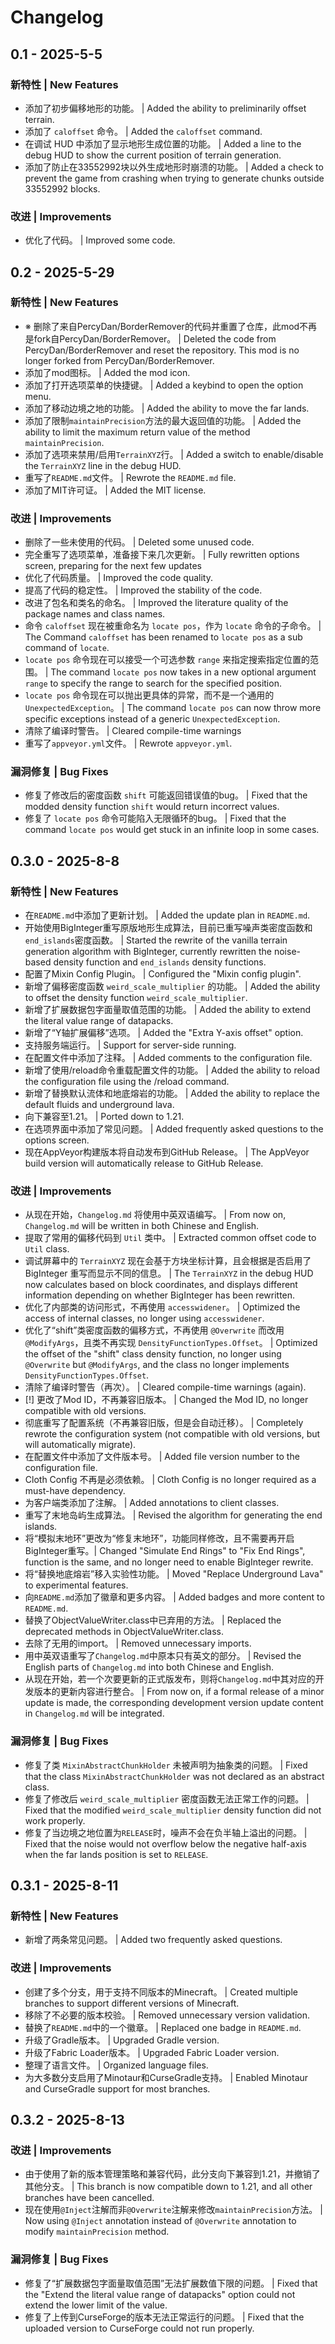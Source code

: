 # Changelog

## 0.1 - 2025-5-5

### 新特性 | New Features

- 添加了初步偏移地形的功能。 | Added the ability to preliminarily offset terrain.  
- 添加了 `caloffset` 命令。 | Added the `caloffset` command.  
- 在调试 HUD 中添加了显示地形生成位置的功能。 | Added a line to the debug HUD to show the current position of terrain generation.
- 添加了防止在33552992块以外生成地形时崩溃的功能。 | Added a check to prevent the game from crashing when trying to generate chunks outside 33552992 blocks.  

### 改进 | Improvements

- 优化了代码。 | Improved some code.

## 0.2 - 2025-5-29

### 新特性 | New Features

- ※ 删除了来自PercyDan/BorderRemover的代码并重置了仓库，此mod不再是fork自PercyDan/BorderRemover。 | Deleted the code from PercyDan/BorderRemover and reset the repository. This mod is no longer forked from PercyDan/BorderRemover.
- 添加了mod图标。 | Added the mod icon.
- 添加了打开选项菜单的快捷键。 | Added a keybind to open the option menu.
- 添加了移动边境之地的功能。 | Added the ability to move the far lands.
- 添加了限制`maintainPrecision`方法的最大返回值的功能。 | Added the ability to limit the maximum return value of the method `maintainPrecision`.
- 添加了选项来禁用/启用`TerrainXYZ`行。 | Added a switch to enable/disable the `TerrainXYZ` line in the debug HUD.
- 重写了`README.md`文件。 | Rewrote the `README.md` file.
- 添加了MIT许可证。 | Added the MIT license.

### 改进 | Improvements

- 删除了一些未使用的代码。 | Deleted some unused code.
- 完全重写了选项菜单，准备接下来几次更新。 | Fully rewritten options screen, preparing for the next few updates
- 优化了代码质量。 | Improved the code quality.
- 提高了代码的稳定性。 | Improved the stability of the code.
- 改进了包名和类名的命名。 | Improved the literature quality of the package names and class names.
- 命令 `caloffset` 现在被重命名为 `locate pos`，作为 `locate` 命令的子命令。 | The Command `caloffset` has been renamed to `locate pos` as a sub command of `locate`.
- `locate pos` 命令现在可以接受一个可选参数 `range` 来指定搜索指定位置的范围。 | The command `locate pos` now takes in a new optional argument `range` to specify the range to search for the specified position.
- `locate pos` 命令现在可以抛出更具体的异常，而不是一个通用的 `UnexpectedException`。 | The command `locate pos` can now throw more specific exceptions instead of a generic `UnexpectedException`.
- 清除了编译时警告。 | Cleared compile-time warnings
- 重写了`appveyor.yml`文件。 | Rewrote `appveyor.yml`.

### 漏洞修复 | Bug Fixes

- 修复了修改后的密度函数 `shift` 可能返回错误值的bug。 | Fixed that the modded density function `shift` would return incorrect values.
- 修复了 `locate pos` 命令可能陷入无限循环的bug。 | Fixed that the command `locate pos` would get stuck in an infinite loop in some cases.

## 0.3.0 - 2025-8-8

### 新特性 | New Features

- 在`README.md`中添加了更新计划。 | Added the update plan in `README.md`.
- 开始使用BigInteger重写原版地形生成算法，目前已重写噪声类密度函数和`end_islands`密度函数。 | Started the rewrite of the vanilla terrain generation algorithm with BigInteger, currently rewritten the noise-based density function and `end_islands` density functions.
- 配置了Mixin Config Plugin。 | Configured the "Mixin config plugin".
- 新增了偏移密度函数 `weird_scale_multiplier` 的功能。 | Added the ability to offset the density function `weird_scale_multiplier`.
- 新增了扩展数据包字面量取值范围的功能。 | Added the ability to extend the literal value range of datapacks.
- 新增了“Y轴扩展偏移”选项。 | Added the "Extra Y-axis offset" option.
- 支持服务端运行。 | Support for server-side running.
- 在配置文件中添加了注释。 | Added comments to the configuration file.
- 新增了使用/reload命令重载配置文件的功能。 | Added the ability to reload the configuration file using the /reload command.
- 新增了替换默认流体和地底熔岩的功能。 | Added the ability to replace the default fluids and underground lava.
- 向下兼容至1.21。 | Ported down to 1.21.
- 在选项界面中添加了常见问题。 | Added frequently asked questions to the options screen.
- 现在AppVeyor构建版本将自动发布到GitHub Release。 | The AppVeyor build version will automatically release to GitHub Release.

### 改进 | Improvements

- 从现在开始，`Changelog.md` 将使用中英双语编写。 | From now on, `Changelog.md` will be written in both Chinese and English.
- 提取了常用的偏移代码到 `Util` 类中。 | Extracted common offset code to `Util` class.
- 调试屏幕中的 `TerrainXYZ` 现在会基于方块坐标计算，且会根据是否启用了 BigInteger 重写而显示不同的信息。 | The `TerrainXYZ` in the debug HUD now calculates based on block coordinates, and displays different information depending on whether BigInteger has been rewritten.
- 优化了内部类的访问形式，不再使用 `accesswidener`。 | Optimized the access of internal classes, no longer using `accesswidener`.
- 优化了“shift”类密度函数的偏移方式，不再使用 `@Overwrite` 而改用 `@ModifyArgs`，且类不再实现 `DensityFunctionTypes.Offset`。 | Optimized the offset of the "shift" class density function, no longer using `@Overwrite` but `@ModifyArgs`, and the class no longer implements `DensityFunctionTypes.Offset`.
- 清除了编译时警告（再次）。 | Cleared compile-time warnings (again).
- [!] 更改了Mod ID，不再兼容旧版本。 | Changed the Mod ID, no longer compatible with old versions.
- 彻底重写了配置系统（不再兼容旧版，但是会自动迁移）。 | Completely rewrote the configuration system (not compatible with old versions, but will automatically migrate).
- 在配置文件中添加了文件版本号。 | Added file version number to the configuration file.
- Cloth Config 不再是必须依赖。 | Cloth Config is no longer required as a must-have dependency.
- 为客户端类添加了注解。 | Added annotations to client classes.
- 重写了末地岛屿生成算法。 | Revised the algorithm for generating the end islands.
- 将“模拟末地环”更改为“修复末地环”，功能同样修改，且不需要再开启BigInteger重写。| Changed "Simulate End Rings" to "Fix End Rings", function is the same, and no longer need to enable BigInteger rewrite.
- 将“替换地底熔岩”移入实验性功能。 | Moved "Replace Underground Lava" to experimental features.
- 向`README.md`添加了徽章和更多内容。 | Added badges and more content to `README.md`.
- 替换了ObjectValueWriter.class中已弃用的方法。 | Replaced the deprecated methods in ObjectValueWriter.class.
- 去除了无用的import。 | Removed unnecessary imports.
- 用中英双语重写了`Changelog.md`中原本只有英文的部分。 | Revised the English parts of `Changelog.md` into both Chinese and English.
- 从现在开始，若一个次要更新的正式版发布，则将`Changelog.md`中其对应的开发版本的更新内容进行整合。 | From now on, if a formal release of a minor update is made, the corresponding development version update content in `Changelog.md` will be integrated.

### 漏洞修复 | Bug Fixes

- 修复了类 `MixinAbstractChunkHolder` 未被声明为抽象类的问题。 | Fixed that the class `MixinAbstractChunkHolder` was not declared as an abstract class.
- 修复了修改后 `weird_scale_multiplier` 密度函数无法正常工作的问题。 | Fixed that the modified `weird_scale_multiplier` density function did not work properly.
- 修复了当边境之地位置为`RELEASE`时，噪声不会在负半轴上溢出的问题。 | Fixed that the noise would not overflow below the negative half-axis when the far lands position is set to `RELEASE`.

## 0.3.1 - 2025-8-11

### 新特性 | New Features

- 新增了两条常见问题。 | Added two frequently asked questions.

### 改进 | Improvements

- 创建了多个分支，用于支持不同版本的Minecraft。 | Created multiple branches to support different versions of Minecraft.
- 移除了不必要的版本校验。 | Removed unnecessary version validation.
- 替换了`README.md`中的一个徽章。 | Replaced one badge in `README.md`.
- 升级了Gradle版本。 | Upgraded Gradle version.
- 升级了Fabric Loader版本。 | Upgraded Fabric Loader version.
- 整理了语言文件。 | Organized language files.
- 为大多数分支启用了Minotaur和CurseGradle支持。 | Enabled Minotaur and CurseGradle support for most branches.

## 0.3.2 - 2025-8-13

### 改进 | Improvements

- 由于使用了新的版本管理策略和兼容代码，此分支向下兼容到1.21，并撤销了其他分支。 | This branch is now compatible down to 1.21, and all other branches have been cancelled.
- 现在使用`@Inject`注解而非`@Overwrite`注解来修改`maintainPrecision`方法。 | Now using `@Inject` annotation instead of `@Overwrite` annotation to modify `maintainPrecision` method.

### 漏洞修复 | Bug Fixes

- 修复了“扩展数据包字面量取值范围”无法扩展数值下限的问题。 | Fixed that the "Extend the literal value range of datapacks" option could not extend the lower limit of the value.
- 修复了上传到CurseForge的版本无法正常运行的问题。 | Fixed that the uploaded version to CurseForge could not run properly.
